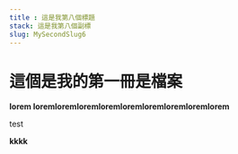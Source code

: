 ```yaml
---
title : 這是我第八個標題
stack: 這是我第八個副標
slug: MySecondSlug6
---
```



# 這個是我的第一冊是檔案

**lorem loremloremloremloremloremloremloremloremlorem**

<p>test</p>
<b>kkkk</b>